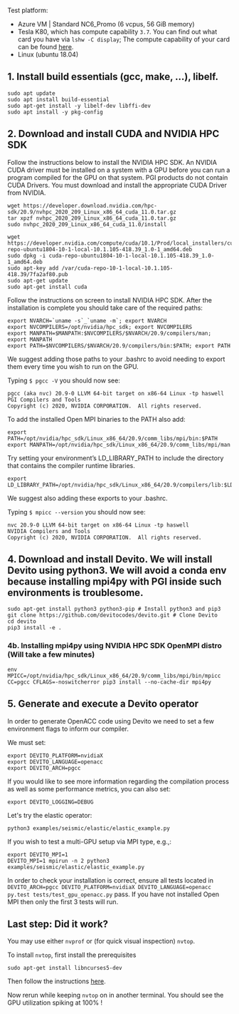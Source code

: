 
Test platform:
* Azure VM | Standard NC6_Promo (6 vcpus, 56 GiB memory)
 * Tesla K80, which has compute capability `3.7`. You can find out what card you have via `lshw -C display`; The compute capability of your card can be found [here](https://en.wikipedia.org/wiki/CUDA#GPUs_supported).
* Linux (ubuntu 18.04)

## 1. Install build essentials (gcc, make, ...), libelf.

```
sudo apt update
sudo apt install build-essential
sudo apt-get install -y libelf-dev libffi-dev
sudo apt install -y pkg-config
```

## 2. Download and install CUDA and NVIDIA HPC SDK

Follow the instructions below to install the NVIDIA HPC SDK. An NVIDIA CUDA driver must be installed on a system with a GPU before you can run a program compiled for the GPU on that system. PGI products do not contain CUDA Drivers. You must download and install the appropriate CUDA Driver from NVIDIA.

```
wget https://developer.download.nvidia.com/hpc-sdk/20.9/nvhpc_2020_209_Linux_x86_64_cuda_11.0.tar.gz
tar xpzf nvhpc_2020_209_Linux_x86_64_cuda_11.0.tar.gz
sudo nvhpc_2020_209_Linux_x86_64_cuda_11.0/install
```

```
wget https://developer.nvidia.com/compute/cuda/10.1/Prod/local_installers/cuda-repo-ubuntu1804-10-1-local-10.1.105-418.39_1.0-1_amd64.deb
sudo dpkg -i cuda-repo-ubuntu1804-10-1-local-10.1.105-418.39_1.0-1_amd64.deb
sudo apt-key add /var/cuda-repo-10-1-local-10.1.105-418.39/7fa2af80.pub
sudo apt-get update
sudo apt-get install cuda
```


Follow the instructions on screen to install NVIDIA HPC SDK.
After the installation is complete you should take care of the required paths:

```
export NVARCH=`uname -s`_`uname -m`; export NVARCH
export NVCOMPILERS=/opt/nvidia/hpc_sdk; export NVCOMPILERS
export MANPATH=$MANPATH:$NVCOMPILERS/$NVARCH/20.9/compilers/man; export MANPATH
export PATH=$NVCOMPILERS/$NVARCH/20.9/compilers/bin:$PATH; export PATH
```
We suggest adding those paths to your .bashrc to avoid needing to export them every time you wish to run on the GPU.

Typing `$ pgcc -V` you should now see:
```
pgcc (aka nvc) 20.9-0 LLVM 64-bit target on x86-64 Linux -tp haswell 
PGI Compilers and Tools
Copyright (c) 2020, NVIDIA CORPORATION.  All rights reserved.
```

To add the installed Open MPI binaries to the PATH also add:

```
export PATH=/opt/nvidia/hpc_sdk/Linux_x86_64/20.9/comm_libs/mpi/bin:$PATH
export MANPATH=/opt/nvidia/hpc_sdk/Linux_x86_64/20.9/comm_libs/mpi/man
```

Try setting your environment’s LD_LIBRARY_PATH to include the directory that contains the compiler runtime libraries.

```
export LD_LIBRARY_PATH=/opt/nvidia/hpc_sdk/Linux_x86_64/20.9/compilers/lib:$LD_LIBRARY_PATH
```

We suggest also adding these exports to your .bashrc.

Typing `$ mpicc --version` you should now see:

```
nvc 20.9-0 LLVM 64-bit target on x86-64 Linux -tp haswell 
NVIDIA Compilers and Tools
Copyright (c) 2020, NVIDIA CORPORATION.  All rights reserved.
```

## 4. Download and install Devito. We will install Devito using python3. We will avoid a conda env because installing mpi4py with PGI inside such environments is troublesome.
```
sudo apt-get install python3 python3-pip # Install python3 and pip3
git clone https://github.com/devitocodes/devito.git # Clone Devito
cd devito
pip3 install -e .
```

### 4b. Installing mpi4py using NVIDIA HPC SDK OpenMPI distro (Will take a few minutes)
```
env MPICC=/opt/nvidia/hpc_sdk/Linux_x86_64/20.9/comm_libs/mpi/bin/mpicc CC=pgcc CFLAGS=-noswitcherror pip3 install --no-cache-dir mpi4py
```

## 5. Generate and execute a Devito operator
In order to generate OpenACC code using Devito we need to set a few environment flags to inform our compiler.

We must set:
```
export DEVITO_PLATFORM=nvidiaX
export DEVITO_LANGUAGE=openacc
export DEVITO_ARCH=pgcc
```

If you would like to see more information regarding the compilation process as well as some performance metrics, you can also set:
```
export DEVITO_LOGGING=DEBUG
```

Let's try the elastic operator:
```
python3 examples/seismic/elastic/elastic_example.py
```

If you wish to test a multi-GPU setup via MPI type, e.g.,:
```
export DEVITO_MPI=1
DEVITO_MPI=1 mpirun -n 2 python3 examples/seismic/elastic/elastic_example.py
```
In order to check your installation is correct, ensure all tests located in
`DEVITO_ARCH=pgcc DEVITO_PLATFORM=nvidiaX DEVITO_LANGUAGE=openacc py.test tests/test_gpu_openacc.py`
pass. If you have not installed Open MPI then only the first 3 tests will run.

## Last step: Did it work?

You may use either `nvprof` or (for quick visual inspection) `nvtop`. 

To install `nvtop`, first install the prerequisites

```
sudo apt-get install libncurses5-dev
```

Then follow the instructions [here](https://github.com/Syllo/nvtop#nvtop-build).

Now rerun while keeping `nvtop` on in another terminal. You should see the GPU utilization spiking at 100% !

